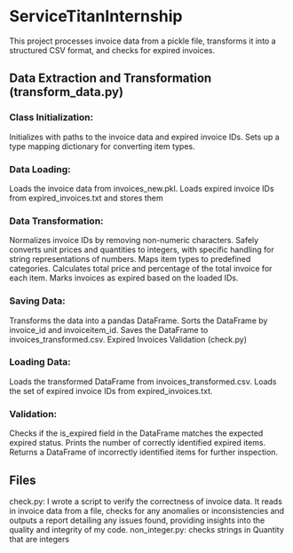 # ServiceTitanInternship
 This project processes invoice data from a pickle file, transforms it into a structured CSV format, and checks for expired invoices.

## Data Extraction and Transformation (transform_data.py)
### Class Initialization:
Initializes with paths to the invoice data and expired invoice IDs.
Sets up a type mapping dictionary for converting item types.

### Data Loading:
Loads the invoice data from invoices_new.pkl.
Loads expired invoice IDs from expired_invoices.txt and stores them

### Data Transformation:
Normalizes invoice IDs by removing non-numeric characters.
Safely converts unit prices and quantities to integers, with specific handling for string representations of numbers.
Maps item types to predefined categories.
Calculates total price and percentage of the total invoice for each item.
Marks invoices as expired based on the loaded IDs.

### Saving Data:
Transforms the data into a pandas DataFrame.
Sorts the DataFrame by invoice_id and invoiceitem_id.
Saves the DataFrame to invoices_transformed.csv.
Expired Invoices Validation (check.py)

### Loading Data:
Loads the transformed DataFrame from invoices_transformed.csv.
Loads the set of expired invoice IDs from expired_invoices.txt.

### Validation:
Checks if the is_expired field in the DataFrame matches the expected expired status.
Prints the number of correctly identified expired items.
Returns a DataFrame of incorrectly identified items for further inspection.

## Files
check.py: I wrote a script to verify the correctness of invoice data. It reads in invoice data from a file, checks for any anomalies or inconsistencies and outputs a report detailing any issues found, providing insights into the quality and integrity of my code.
non_integer.py: checks strings in Quantity that are integers
